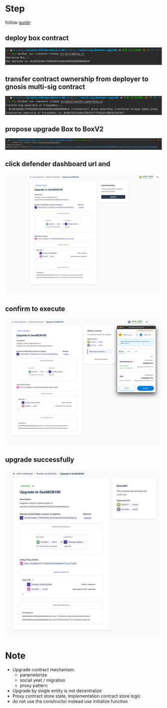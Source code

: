 # Step
follow [guide](https://docs.openzeppelin.com/defender/guide-upgrades)

## deploy box contract
![](./screenshots/deploy.png)

## transfer contract ownership from deployer to gnosis multi-sig contract 
![](./screenshots/transfer-ownership.png)

## propose upgrade Box to BoxV2
![](./screenshots/propose-upgrade.png)

## click defender dashboard url and  
![](./screenshots/propose-upgrade-apprval-pending-dashborad.png)

## confirm to execute 
![](./screenshots/propose-upgrade-execute-confirm.png)

## upgrade successfully
![](./screenshots/propose-upgrade-executed.png)

# Note
- Upgrade contract mechanism:
  - parameterize
  - social yeet / migration
  - proxy pattern 
- Upgrade by single entity is not decentralize
- Proxy contract store state, Implementation contract store logic
- do not use the constructor instead use initialize function